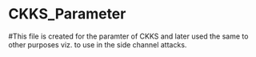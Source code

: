 # CKKS_Parameter
#This file is created for the paramter of CKKS and later used the same to other purposes viz. to use in the side channel attacks.
